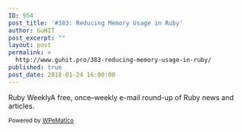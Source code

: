 ```yaml
---
ID: 954
post_title: '#383: Reducing Memory Usage in Ruby'
author: GuHIT
post_excerpt: ""
layout: post
permalink: >
  http://www.guhit.pro/383-reducing-memory-usage-in-ruby/
published: true
post_date: 2018-01-24 16:00:00
---
```

Ruby WeeklyA free, once&ndash;weekly e-mail round-up of Ruby news and articles.<p class="wpematico_credit"><small>Powered by <a href="http://www.wpematico.com" target="_blank">WPeMatico</a></small></p>